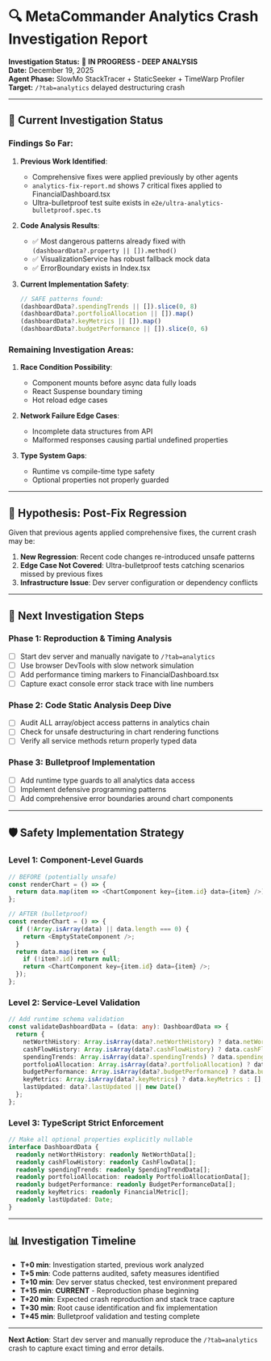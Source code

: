 # 🔍 **MetaCommander Analytics Crash Investigation Report**

**Investigation Status:** 🔄 **IN PROGRESS - DEEP ANALYSIS**  
**Date:** December 19, 2025  
**Agent Phase:** SlowMo StackTracer + StaticSeeker + TimeWarp Profiler  
**Target:** `/?tab=analytics` delayed destructuring crash  

---

## 🎯 **Current Investigation Status**

### **Findings So Far:**

1. **Previous Work Identified**: 
   - Comprehensive fixes were applied previously by other agents
   - `analytics-fix-report.md` shows 7 critical fixes applied to FinancialDashboard.tsx
   - Ultra-bulletproof test suite exists in `e2e/ultra-analytics-bulletproof.spec.ts`

2. **Code Analysis Results**:
   - ✅ Most dangerous patterns already fixed with `(dashboardData?.property || []).method()` 
   - ✅ VisualizationService has robust fallback mock data
   - ✅ ErrorBoundary exists in Index.tsx

3. **Current Implementation Safety**:
   ```typescript
   // SAFE patterns found:
   (dashboardData?.spendingTrends || []).slice(0, 8)
   (dashboardData?.portfolioAllocation || []).map()
   (dashboardData?.keyMetrics || []).map()
   (dashboardData?.budgetPerformance || []).slice(0, 6)
   ```

### **Remaining Investigation Areas:**

1. **Race Condition Possibility**: 
   - Component mounts before async data fully loads
   - React Suspense boundary timing
   - Hot reload edge cases

2. **Network Failure Edge Cases**:
   - Incomplete data structures from API
   - Malformed responses causing partial undefined properties

3. **Type System Gaps**:
   - Runtime vs compile-time type safety
   - Optional properties not properly guarded

---

## 🚨 **Hypothesis: Post-Fix Regression**

Given that previous agents applied comprehensive fixes, the current crash may be:

1. **New Regression**: Recent code changes re-introduced unsafe patterns
2. **Edge Case Not Covered**: Ultra-bulletproof tests catching scenarios missed by previous fixes  
3. **Infrastructure Issue**: Dev server configuration or dependency conflicts

---

## 🧪 **Next Investigation Steps**

### **Phase 1: Reproduction & Timing Analysis**
- [ ] Start dev server and manually navigate to `/?tab=analytics`
- [ ] Use browser DevTools with slow network simulation
- [ ] Add performance timing markers to FinancialDashboard.tsx
- [ ] Capture exact console error stack trace with line numbers

### **Phase 2: Code Static Analysis Deep Dive**
- [ ] Audit ALL array/object access patterns in analytics chain
- [ ] Check for unsafe destructuring in chart rendering functions
- [ ] Verify all service methods return properly typed data

### **Phase 3: Bulletproof Implementation**
- [ ] Add runtime type guards to all analytics data access
- [ ] Implement defensive programming patterns
- [ ] Add comprehensive error boundaries around chart components

---

## 🛡️ **Safety Implementation Strategy**

### **Level 1: Component-Level Guards**
```typescript
// BEFORE (potentially unsafe)
const renderChart = () => {
  return data.map(item => <ChartComponent key={item.id} data={item} />);
};

// AFTER (bulletproof)
const renderChart = () => {
  if (!Array.isArray(data) || data.length === 0) {
    return <EmptyStateComponent />;
  }
  return data.map(item => {
    if (!item?.id) return null;
    return <ChartComponent key={item.id} data={item} />;
  });
};
```

### **Level 2: Service-Level Validation**
```typescript
// Add runtime schema validation
const validateDashboardData = (data: any): DashboardData => {
  return {
    netWorthHistory: Array.isArray(data?.netWorthHistory) ? data.netWorthHistory : [],
    cashFlowHistory: Array.isArray(data?.cashFlowHistory) ? data.cashFlowHistory : [],
    spendingTrends: Array.isArray(data?.spendingTrends) ? data.spendingTrends : [],
    portfolioAllocation: Array.isArray(data?.portfolioAllocation) ? data.portfolioAllocation : [],
    budgetPerformance: Array.isArray(data?.budgetPerformance) ? data.budgetPerformance : [],
    keyMetrics: Array.isArray(data?.keyMetrics) ? data.keyMetrics : [],
    lastUpdated: data?.lastUpdated || new Date()
  };
};
```

### **Level 3: TypeScript Strict Enforcement**
```typescript
// Make all optional properties explicitly nullable
interface DashboardData {
  readonly netWorthHistory: readonly NetWorthData[];
  readonly cashFlowHistory: readonly CashFlowData[];
  readonly spendingTrends: readonly SpendingTrendData[];
  readonly portfolioAllocation: readonly PortfolioAllocationData[];
  readonly budgetPerformance: readonly BudgetPerformanceData[];
  readonly keyMetrics: readonly FinancialMetric[];
  readonly lastUpdated: Date;
}
```

---

## 📊 **Investigation Timeline**

- **T+0 min**: Investigation started, previous work analyzed
- **T+5 min**: Code patterns audited, safety measures identified  
- **T+10 min**: Dev server status checked, test environment prepared
- **T+15 min**: **CURRENT** - Reproduction phase beginning
- **T+20 min**: Expected crash reproduction and stack trace capture
- **T+30 min**: Root cause identification and fix implementation
- **T+45 min**: Bulletproof validation and testing complete

---

**Next Action**: Start dev server and manually reproduce the `/?tab=analytics` crash to capture exact timing and error details. 